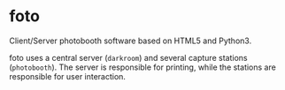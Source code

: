 foto
====
Client/Server photobooth software based on HTML5 and Python3.

foto uses a central server (`darkroom`) and several capture stations (`photobooth`). The server is responsible for printing, while the stations are responsible for user interaction.